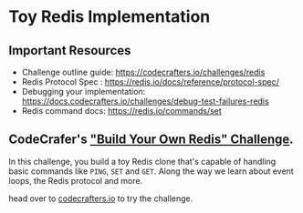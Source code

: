 # Toy Redis Implementation

## Important Resources
- Challenge outline guide: https://codecrafters.io/challenges/redis
- Redis Protocol Spec : https://redis.io/docs/reference/protocol-spec/
- Debugging your implementation: https://docs.codecrafters.io/challenges/debug-test-failures-redis
- Redis command docs: https://redis.io/commands/set


## CodeCrafer's ["Build Your Own Redis" Challenge](https://codecrafters.io/challenges/redis).
In this challenge, you build a toy Redis clone that's capable of handling
basic commands like `PING`, `SET` and `GET`. Along the way we learn about
event loops, the Redis protocol and more.

head over to [codecrafters.io](https://codecrafters.io) to try the challenge.
